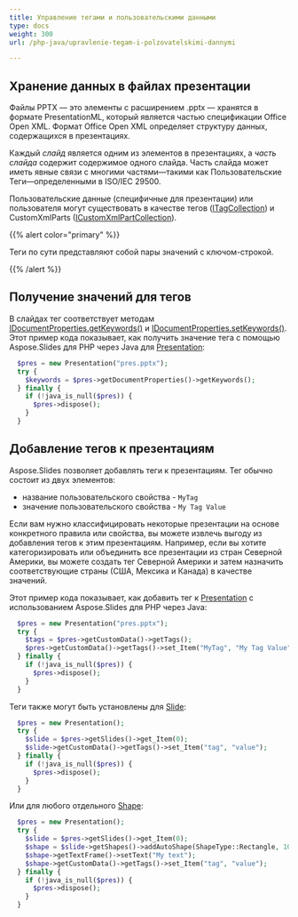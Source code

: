 ```yaml
---
title: Управление тегами и пользовательскими данными
type: docs
weight: 300
url: /php-java/upravlenie-tegam-i-polzovatelskimi-dannymi

---
```


## Хранение данных в файлах презентации

Файлы PPTX — это элементы с расширением .pptx — хранятся в формате PresentationML, который является частью спецификации Office Open XML. Формат Office Open XML определяет структуру данных, содержащихся в презентациях.

Каждый *слайд* является одним из элементов в презентациях, а *часть слайда* содержит содержимое одного слайда. Часть слайда может иметь явные связи с многими частями—такими как Пользовательские Теги—определенными в ISO/IEC 29500.

Пользовательские данные (специфичные для презентации) или пользователя могут существовать в качестве тегов ([ITagCollection](https://reference.aspose.com/slides/php-java/aspose.slides/ITagCollection)) и CustomXmlParts ([ICustomXmlPartCollection](https://reference.aspose.com/slides/php-java/aspose.slides/ICustomXmlPartCollection)).

{{% alert color="primary" %}} 

Теги по сути представляют собой пары значений с ключом-строкой. 

{{% /alert %}} 

## Получение значений для тегов

В слайдах тег соответствует методам [IDocumentProperties.getKeywords()](https://reference.aspose.com/slides/php-java/aspose.slides/IDocumentProperties#getKeywords--) и [IDocumentProperties.setKeywords()](https://reference.aspose.com/slides/php-java/aspose.slides/IDocumentProperties#setKeywords-java.lang.String-). Этот пример кода показывает, как получить значение тега с помощью Aspose.Slides для PHP через Java для [Presentation](https://reference.aspose.com/slides/php-java/aspose.slides/Presentation):

```php
  $pres = new Presentation("pres.pptx");
  try {
    $keywords = $pres->getDocumentProperties()->getKeywords();
  } finally {
    if (!java_is_null($pres)) {
      $pres->dispose();
    }
  }
```

## Добавление тегов к презентациям

Aspose.Slides позволяет добавлять теги к презентациям. Тег обычно состоит из двух элементов: 

- название пользовательского свойства - `MyTag` 
- значение пользовательского свойства - `My Tag Value`

Если вам нужно классифицировать некоторые презентации на основе конкретного правила или свойства, вы можете извлечь выгоду из добавления тегов к этим презентациям. Например, если вы хотите категоризировать или объединить все презентации из стран Северной Америки, вы можете создать тег Северной Америки и затем назначить соответствующие страны (США, Мексика и Канада) в качестве значений.

Этот пример кода показывает, как добавить тег к [Presentation](https://reference.aspose.com/slides/php-java/aspose.slides/Presentation) с использованием Aspose.Slides для PHP через Java:

```php
  $pres = new Presentation("pres.pptx");
  try {
    $tags = $pres->getCustomData()->getTags();
    $pres->getCustomData()->getTags()->set_Item("MyTag", "My Tag Value");
  } finally {
    if (!java_is_null($pres)) {
      $pres->dispose();
    }
  }
```

Теги также могут быть установлены для [Slide](https://reference.aspose.com/slides/php-java/aspose.slides/ISlide):

```php
  $pres = new Presentation();
  try {
    $slide = $pres->getSlides()->get_Item(0);
    $slide->getCustomData()->getTags()->set_Item("tag", "value");
  } finally {
    if (!java_is_null($pres)) {
      $pres->dispose();
    }
  }
```

Или для любого отдельного [Shape](https://reference.aspose.com/slides/php-java/aspose.slides/IAutoShape):

```php
  $pres = new Presentation();
  try {
    $slide = $pres->getSlides()->get_Item(0);
    $shape = $slide->getShapes()->addAutoShape(ShapeType::Rectangle, 10, 10, 100, 50);
    $shape->getTextFrame()->setText("My text");
    $shape->getCustomData()->getTags()->set_Item("tag", "value");
  } finally {
    if (!java_is_null($pres)) {
      $pres->dispose();
    }
  }
```